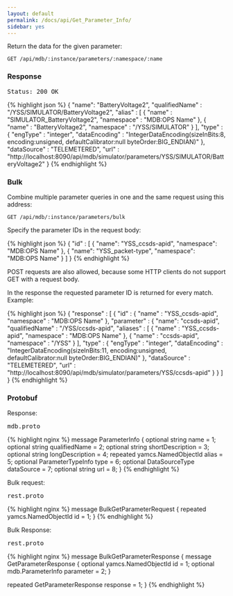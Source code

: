 ```yaml
---
layout: default
permalink: /docs/api/Get_Parameter_Info/
sidebar: yes
---
```


Return the data for the given parameter:

    GET /api/mdb/:instance/parameters/:namespace/:name


### Response

<pre class="header">Status: 200 OK</pre>
{% highlight json %}
{
  "name": "BatteryVoltage2",
  "qualifiedName" : "/YSS/SIMULATOR/BatteryVoltage2",
  "alias" : [ {
    "name" : "SIMULATOR_BatteryVoltage2",
    "namespace" : "MDB:OPS Name"
  }, {
    "name" : "BatteryVoltage2",
    "namespace" : "/YSS/SIMULATOR"
  } ],
  "type" : {
    "engType" : "integer",
    "dataEncoding" : "IntegerDataEncoding(sizeInBits:8, encoding:unsigned, defaultCalibrator:null byteOrder:BIG_ENDIAN)"
  },
  "dataSource" : "TELEMETERED",
  "url" : "http://localhost:8090/api/mdb/simulator/parameters/YSS/SIMULATOR/BatteryVoltage2"
}
{% endhighlight %}


### Bulk

Combine multiple parameter queries in one and the same request using this address:

    GET /api/mdb/:instance/parameters/bulk
    
Specify the parameter IDs in the request body:

{% highlight json %}
{
  "id" : [ {
    "name": "YSS_ccsds-apid",
    "namespace": "MDB:OPS Name"
  }, {
    "name": "YSS_packet-type",
    "namespace": "MDB:OPS Name"
  } ]
}
{% endhighlight %}

POST requests are also allowed, because some HTTP clients do not support GET with a request body.

In the response the requested parameter ID is returned for every match. Example:

{% highlight json %}
{
  "response" : [ {
    "id" : {
      "name" : "YSS_ccsds-apid",
      "namespace" : "MDB:OPS Name"
    },
    "parameter" : {
      "name": "ccsds-apid",
      "qualifiedName" : "/YSS/ccsds-apid",
      "aliases" : [ {
        "name" : "YSS_ccsds-apid",
        "namespace" : "MDB:OPS Name"
      }, {
        "name" : "ccsds-apid",
        "namespace" : "/YSS"
      } ],
      "type" : {
        "engType" : "integer",
        "dataEncoding" : "IntegerDataEncoding(sizeInBits:11, encoding:unsigned, defaultCalibrator:null byteOrder:BIG_ENDIAN)"
      },
      "dataSource" : "TELEMETERED",
      "url" : "http://localhost:8090/api/mdb/simulator/parameters/YSS/ccsds-apid"
    }
  } ]
}
{% endhighlight %} 


### Protobuf

Response:

<pre class="r header">mdb.proto</pre>
{% highlight nginx %}
message ParameterInfo {
  optional string name = 1;
  optional string qualifiedName = 2;
  optional string shortDescription = 3;
  optional string longDescription = 4;
  repeated yamcs.NamedObjectId alias = 5;
  optional ParameterTypeInfo type = 6;
  optional DataSourceType dataSource = 7;
  optional string url = 8;
}
{% endhighlight %}

Bulk request:

<pre class="r header">rest.proto</pre>
{% highlight nginx %}
message BulkGetParameterRequest {
  repeated yamcs.NamedObjectId id = 1;
}
{% endhighlight %}

Bulk Response:

<pre class="r header">rest.proto</pre>
{% highlight nginx %}
message BulkGetParameterResponse {
  message GetParameterResponse {
    optional yamcs.NamedObjectId id = 1;
    optional mdb.ParameterInfo parameter = 2;
  }

  repeated GetParameterResponse response = 1;
}
{% endhighlight %}
